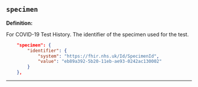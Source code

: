 ## `specimen`

<b>Definition:</b><br>

For COVID-19 Test History. The identifier of the specimen used for the test.

```json
    "specimen": {
        "identifier": {
            "system": "https://fhir.nhs.uk/Id/SpecimenId",
            "value": "eb89a392-5b20-11eb-ae93-0242ac130002"
        }
    },
```

---